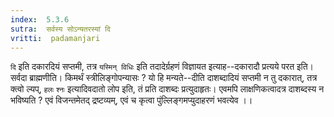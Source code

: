 ```yaml
---
index:  5.3.6
sutra:  सर्वस्य सोऽन्यतरस्यां दि
vritti:  padamanjari
---
```


`दि` इति दकारदियं सप्तमी, तत्र `यस्मिन् विधिः` इति तदादेर्ग्रहणं विज्ञायत इत्याह--दकारादौ प्रत्यये परत इति।
सर्वदा ब्राह्मणीति। किमर्थं स्त्रीलिङ्गोपन्यासः ? यो हि मन्यते--दीति दाशब्दादियं सप्तमी न तु दकारात्, तत्र क्त्वो ल्यप्, `हलः` `श्नः` इत्यादिवदातो लोप इति, तं प्रति दाशब्दः प्रत्युदाहृतः। एवमपि लाक्षणिकत्वादत्र दाशब्दस्य न भविष्यति ? एवं विजन्तमेतद् द्रष्टव्यम्, एवं च कृत्वा पुंल्लिङ्गमप्युदाहरणं भवत्येव ।।

